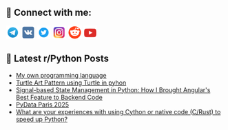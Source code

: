 ## 🔎 Connect with me:
[<img src="https://github.com/bullbesh/bullbesh/blob/main/images/Telegram.png" width="32" height="32" />](https://t.me/bullbesh)
[<img src="https://github.com/bullbesh/bullbesh/blob/main/images/VK.png" width="32" height="32" />](https://vk.com/bullbesh)
[<img src="https://github.com/bullbesh/bullbesh/blob/main/images/Twitter.png" width="32" height="32" />](https://twitter.com/bullbesh1)
[<img src="https://github.com/bullbesh/bullbesh/blob/main/images/Instagram.png" width="32" height="32" />](https://www.instagram.com/bullbesh)
[<img src="https://github.com/bullbesh/bullbesh/blob/main/images/Reddit.png" width="32" height="32" />](https://www.reddit.com/user/bullbesh)
[<img src="https://github.com/bullbesh/bullbesh/blob/main/images/YouTube.png" width="32" height="32" />](https://www.youtube.com/channel/UCtfjRs6uzgq5mfm8S06WTcg)

## 📕 Latest r/Python Posts
<!-- BLOG-POST-LIST:START -->
- [My own programming language](https://www.reddit.com/r/Python/comments/1k7ogiz/my_own_programming_language/)
- [Turtle Art Pattern using Turtle in pyhon](https://www.reddit.com/r/Python/comments/1k7mk6z/turtle_art_pattern_using_turtle_in_pyhon/)
- [Signal-based State Management in Python: How I Brought Angular&#39;s Best Feature to Backend Code](https://www.reddit.com/r/Python/comments/1k7kt89/signalbased_state_management_in_python_how_i/)
- [PyData Paris 2025](https://www.reddit.com/r/Python/comments/1k7kke7/pydata_paris_2025/)
- [What are your experiences with using Cython or native code &lpar;C/Rust&rpar; to speed up Python?](https://www.reddit.com/r/Python/comments/1k7k2tn/what_are_your_experiences_with_using_cython_or/)
<!-- BLOG-POST-LIST:END -->
